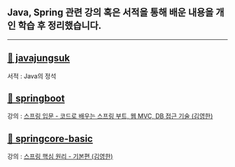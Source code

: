 ## Java, Spring 관련 강의 혹은 서적을 통해 배운 내용을 개인 학습 후 정리했습니다.

---

## [📁 javajungsuk](https://github.com/mirimy97/java.spring/tree/master/javajungsuk)

서적 : Java의 정석

## [📁 springboot](https://github.com/mirimy97/java.spring/tree/master/springboot/hello-spring)

강의 : [스프링 입문 - 코드로 배우는 스프링 부트, 웹 MVC, DB 접근 기술 (김영한)](https://www.inflearn.com/course/%EC%8A%A4%ED%94%84%EB%A7%81-%EC%9E%85%EB%AC%B8-%EC%8A%A4%ED%94%84%EB%A7%81%EB%B6%80%ED%8A%B8/dashboard)

## [📁 springcore-basic](https://github.com/mirimy97/java.spring/tree/master/springcore-basic)

강의 : [스프링 핵심 원리 - 기본편 (김영한)](https://www.inflearn.com/course/%EC%8A%A4%ED%94%84%EB%A7%81-%ED%95%B5%EC%8B%AC-%EC%9B%90%EB%A6%AC-%EA%B8%B0%EB%B3%B8%ED%8E%B8/dashboard)
